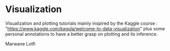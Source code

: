 # Visualization

VIsualization and plotting tutorials mainly inspired by the Kaggle course : "https://www.kaggle.com/kagula/welcome-to-data-visualization" plus some personal annotations to have a better grasp on plotting and its inference.

Marwane Lotfi
